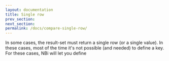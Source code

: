 ```yaml
---
layout: documentation
title: Single row
prev_section: 
next_section: 
permalink: /docs/compare-single-row/
---
```


In some cases, the result-set must return a single row (or a single value). In these cases, most of the time it's not possible (and needed) to define a key. For these cases, NBi will let you define 